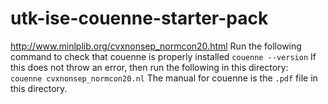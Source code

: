 # utk-ise-couenne-starter-pack
http://www.minlplib.org/cvxnonsep_normcon20.html
Run the following command to check that couenne is properly installed
`couenne --version`
If this does not throw an error, then run the following in this directory:    
`couenne cvxnonsep_normcon20.nl`
The manual for couenne is the `.pdf` file in this directory. 
